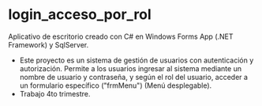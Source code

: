 # login_acceso_por_rol
Aplicativo de escritorio creado con C# en Windows Forms App (.NET Framework) y SqlServer. 
- Este proyecto es un sistema de gestión de usuarios con autenticación y autorización. Permite a los usuarios ingresar al sistema mediante un nombre de usuario y contraseña, y según el rol del usuario, acceder a un formulario específico ("frmMenu") (Menú desplegable).
- Trabajo 4to trimestre.
  
